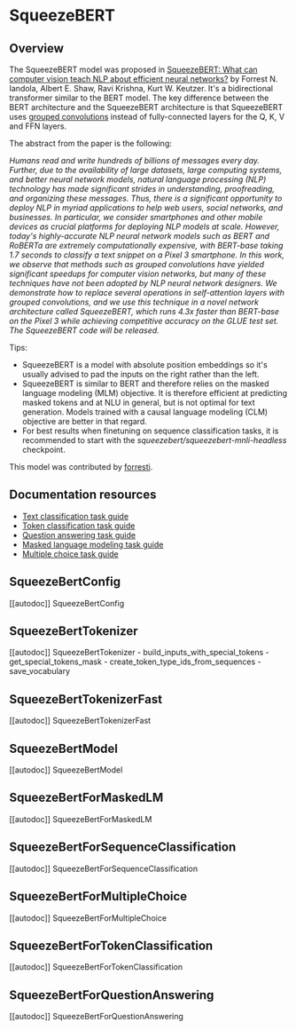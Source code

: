 <!--Copyright 2020 The HuggingFace Team. All rights reserved.

Licensed under the Apache License, Version 2.0 (the "License"); you may not use this file except in compliance with
the License. You may obtain a copy of the License at

http://www.apache.org/licenses/LICENSE-2.0

Unless required by applicable law or agreed to in writing, software distributed under the License is distributed on
an "AS IS" BASIS, WITHOUT WARRANTIES OR CONDITIONS OF ANY KIND, either express or implied. See the License for the
specific language governing permissions and limitations under the License.

⚠️ Note that this file is in Markdown but contain specific syntax for our doc-builder (similar to MDX) that may not be
rendered properly in your Markdown viewer.

-->

# SqueezeBERT

## Overview

The SqueezeBERT model was proposed in [SqueezeBERT: What can computer vision teach NLP about efficient neural networks?](https://arxiv.org/abs/2006.11316) by Forrest N. Iandola, Albert E. Shaw, Ravi Krishna, Kurt W. Keutzer. It's a
bidirectional transformer similar to the BERT model. The key difference between the BERT architecture and the
SqueezeBERT architecture is that SqueezeBERT uses [grouped convolutions](https://blog.yani.io/filter-group-tutorial)
instead of fully-connected layers for the Q, K, V and FFN layers.

The abstract from the paper is the following:

*Humans read and write hundreds of billions of messages every day. Further, due to the availability of large datasets,
large computing systems, and better neural network models, natural language processing (NLP) technology has made
significant strides in understanding, proofreading, and organizing these messages. Thus, there is a significant
opportunity to deploy NLP in myriad applications to help web users, social networks, and businesses. In particular, we
consider smartphones and other mobile devices as crucial platforms for deploying NLP models at scale. However, today's
highly-accurate NLP neural network models such as BERT and RoBERTa are extremely computationally expensive, with
BERT-base taking 1.7 seconds to classify a text snippet on a Pixel 3 smartphone. In this work, we observe that methods
such as grouped convolutions have yielded significant speedups for computer vision networks, but many of these
techniques have not been adopted by NLP neural network designers. We demonstrate how to replace several operations in
self-attention layers with grouped convolutions, and we use this technique in a novel network architecture called
SqueezeBERT, which runs 4.3x faster than BERT-base on the Pixel 3 while achieving competitive accuracy on the GLUE test
set. The SqueezeBERT code will be released.*

Tips:

- SqueezeBERT is a model with absolute position embeddings so it's usually advised to pad the inputs on the right
  rather than the left.
- SqueezeBERT is similar to BERT and therefore relies on the masked language modeling (MLM) objective. It is therefore
  efficient at predicting masked tokens and at NLU in general, but is not optimal for text generation. Models trained
  with a causal language modeling (CLM) objective are better in that regard.
- For best results when finetuning on sequence classification tasks, it is recommended to start with the
  *squeezebert/squeezebert-mnli-headless* checkpoint.

This model was contributed by [forresti](https://huggingface.co/forresti).

## Documentation resources

- [Text classification task guide](../tasks/sequence_classification)
- [Token classification task guide](../tasks/token_classification)
- [Question answering task guide](../tasks/question_answering)
- [Masked language modeling task guide](../tasks/masked_language_modeling)
- [Multiple choice task guide](../tasks/multiple_choice)

## SqueezeBertConfig

[[autodoc]] SqueezeBertConfig

## SqueezeBertTokenizer

[[autodoc]] SqueezeBertTokenizer
    - build_inputs_with_special_tokens
    - get_special_tokens_mask
    - create_token_type_ids_from_sequences
    - save_vocabulary

## SqueezeBertTokenizerFast

[[autodoc]] SqueezeBertTokenizerFast

## SqueezeBertModel

[[autodoc]] SqueezeBertModel

## SqueezeBertForMaskedLM

[[autodoc]] SqueezeBertForMaskedLM

## SqueezeBertForSequenceClassification

[[autodoc]] SqueezeBertForSequenceClassification

## SqueezeBertForMultipleChoice

[[autodoc]] SqueezeBertForMultipleChoice

## SqueezeBertForTokenClassification

[[autodoc]] SqueezeBertForTokenClassification

## SqueezeBertForQuestionAnswering

[[autodoc]] SqueezeBertForQuestionAnswering
